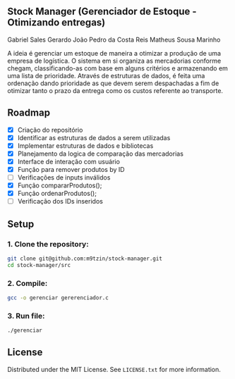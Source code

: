 ## Stock Manager (Gerenciador de Estoque - Otimizando entregas)
Gabriel Sales Gerardo
João Pedro da Costa Reis
Matheus Sousa Marinho

<!-- IDEIA -->
A ideia é gerenciar um estoque de maneira a otimizar a produção de uma empresa de logística. O sistema em si organiza as mercadorias conforme chegam, classificando-as com base em alguns critérios e armazenando em uma lista de prioridade. Através de estruturas de dados, é feita uma ordenação dando prioridade as que devem serem despachadas a fim de otimizar tanto o prazo da entrega como os custos referente ao transporte.
<!-- ROADMAP -->
## Roadmap
- [x] Criação do repositório
- [x] Identificar as estruturas de dados a serem utilizadas
- [x] Implementar estruturas de dados e bibliotecas
- [x] Planejamento da logica de comparação das mercadorias
- [x] Interface de interação com usuário
- [x] Função para remover produtos by ID
- [ ] Verificações de inputs inválidos
- [x] Função compararProdutos();
- [x] Função ordenarProdutos(); 
- [ ] Verificação dos IDs inseridos

<!-- SETUP -->
## Setup
### 1. Clone the repository:
```bash 
git clone git@github.com:m9tzin/stock-manager.git
cd stock-manager/src
```
### 2. Compile:
```bash 
gcc -o gerenciar gererenciador.c
```
### 3. Run file:
```bash 
./gerenciar
```

## License
Distributed under the MIT License. See `LICENSE.txt` for more information.


